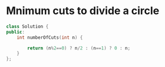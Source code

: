 # Mnimum cuts to divide a circle
```c++
class Solution {
public:
    int numberOfCuts(int n) {

        return (n%2==0) ? n/2 : (n==1) ? 0 : n;
    }
};
```
